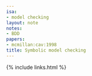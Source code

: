 ```yaml
---
isa:
- model checking
layout: note
notes:
- BDD
papers:
- mcmillan:cav:1998
title: Symbolic model checking
---
```

{% include links.html %}
